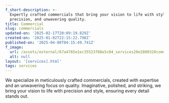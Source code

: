 ```yaml
---
f_short-description: >-
  Expertly crafted commercials that bring your vision to life with style,
  precision, and unwavering quality.
title: Commercial
slug: commercials
updated-on: '2025-02-17T20:09:19.829Z'
created-on: '2025-01-02T22:15:22.798Z'
published-on: '2025-04-08T04:15:49.741Z'
f_image:
  url: /assets/external/67a4765e1ec35523f88e5c04_services20e2809320commercial.avif
  alt: null
layout: '[services].html'
tags: services
---
```


We specialize in meticulously crafted commercials, created with expertise and an unwavering focus on quality. Imaginative, polished, and striking, we bring your vision to life with precision and style, ensuring every detail stands out.
